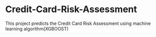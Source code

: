 # Credit-Card-Risk-Assessment
This project predicts the Credit Card Risk Assessment using machine learning algorithm(XGBOOST)
